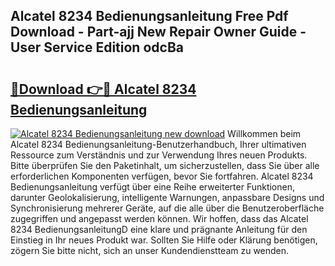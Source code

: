 ## Alcatel 8234 Bedienungsanleitung Free Pdf Download - Part-ajj New Repair Owner Guide - User Service Edition odcBa

# <h2><a href="http://df35tux.blite.top/?on=Alcatel+8234+Bedienungsanleitung">🔗Download 👉🔴 Alcatel 8234 Bedienungsanleitung</a></h2>

[![Alcatel 8234 Bedienungsanleitung new download](https://i.imgur.com/lujVjoI.png)](http://df35tux.blite.top/?on=Alcatel+8234+Bedienungsanleitung)
Willkommen beim Alcatel 8234 Bedienungsanleitung-Benutzerhandbuch, Ihrer ultimativen Ressource zum Verständnis und zur Verwendung Ihres neuen Produkts. Bitte überprüfen Sie den Paketinhalt, um sicherzustellen, dass Sie über alle erforderlichen Komponenten verfügen, bevor Sie fortfahren. Alcatel 8234 Bedienungsanleitung verfügt über eine Reihe erweiterter Funktionen, darunter Geolokalisierung, intelligente Warnungen, anpassbare Designs und Synchronisierung mehrerer Geräte, auf die alle über die Benutzeroberfläche zugegriffen und angepasst werden können. Wir hoffen, dass das Alcatel 8234 BedienungsanleitungD eine klare und prägnante Anleitung für den Einstieg in Ihr neues Produkt war. Sollten Sie Hilfe oder Klärung benötigen, zögern Sie bitte nicht, sich an unser Kundendienstteam zu wenden.
